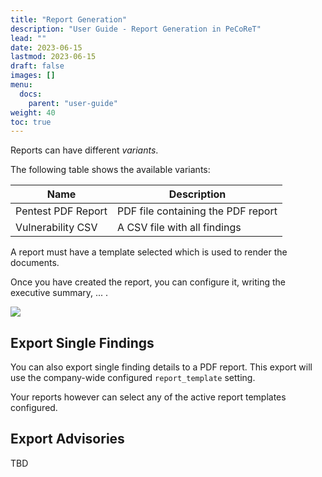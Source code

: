 ```yaml
---
title: "Report Generation"
description: "User Guide - Report Generation in PeCoReT"
lead: ""
date: 2023-06-15
lastmod: 2023-06-15
draft: false
images: []
menu:
  docs:
    parent: "user-guide"
weight: 40
toc: true
---
```


Reports can have different *variants*.

The following table shows the available variants:

| Name               | Description                        |
|--------------------|------------------------------------|
| Pentest PDF Report | PDF file containing the PDF report |
| Vulnerability CSV  | A CSV file with all findings       |

A report must have a template selected which is used to render the documents.

Once you have created the report, you can configure it, writing the executive summary, ... .

![](/attachments/docs/report-detail-view.png)

## Export Single Findings

You can also export single finding details to a PDF report.
This export will use the company-wide configured `report_template` setting.

Your reports however can select any of the active report templates configured.

## Export Advisories

TBD
